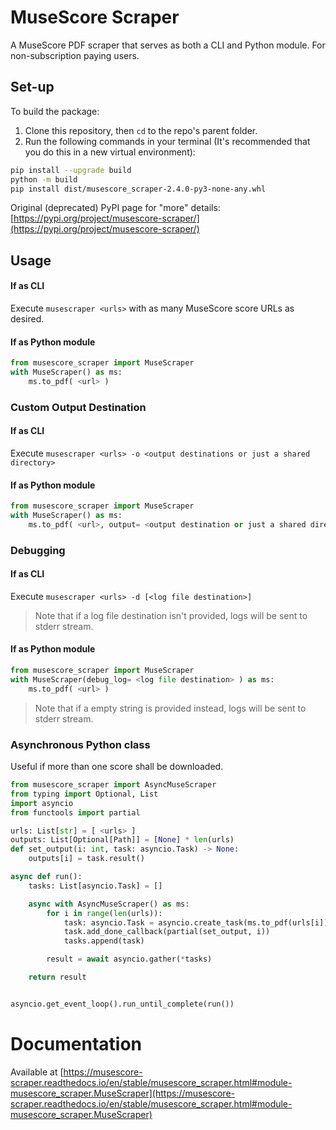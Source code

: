 # MuseScore Scraper

A MuseScore PDF scraper that serves as both a CLI and Python module. For non-subscription paying users.

## Set-up

To build the package:

1. Clone this repository, then `cd` to the repo's parent folder.
2. Run the following commands in your terminal (It's recommended that you do this in a new virtual environment):

```bash
pip install --upgrade build
python -m build
pip install dist/musescore_scraper-2.4.0-py3-none-any.whl
```

Original (deprecated) PyPI page for "more" details: [https://pypi.org/project/musescore-scraper/](https://pypi.org/project/musescore-scraper/)

## Usage

#### If as CLI

Execute `musescraper <urls>` with as many MuseScore score URLs as desired.

#### If as Python module

```python
from musescore_scraper import MuseScraper
with MuseScraper() as ms:
    ms.to_pdf( <url> )
```

### Custom Output Destination

#### If as CLI

Execute `musescraper <urls> -o <output destinations or just a shared directory>`

#### If as Python module

```python
from musescore_scraper import MuseScraper
with MuseScraper() as ms:
    ms.to_pdf( <url>, output= <output destination or just a shared directory> )
```

### Debugging

#### If as CLI

Execute `musescraper <urls> -d [<log file destination>]`

> Note that if a log file destination isn't provided, logs will be sent to stderr stream.

#### If as Python module

```python
from musescore_scraper import MuseScraper
with MuseScraper(debug_log= <log file destination> ) as ms:
    ms.to_pdf( <url> )
```

> Note that if a empty string is provided instead, logs will be sent to stderr stream.

### Asynchronous Python class

Useful if more than one score shall be downloaded.

```python
from musescore_scraper import AsyncMuseScraper
from typing import Optional, List
import asyncio
from functools import partial

urls: List[str] = [ <urls> ]
outputs: List[Optional[Path]] = [None] * len(urls)
def set_output(i: int, task: asyncio.Task) -> None:
    outputs[i] = task.result()

async def run():
    tasks: List[asyncio.Task] = []

    async with AsyncMuseScraper() as ms:
        for i in range(len(urls)):
            task: asyncio.Task = asyncio.create_task(ms.to_pdf(urls[i]))
            task.add_done_callback(partial(set_output, i))
            tasks.append(task)

        result = await asyncio.gather(*tasks)

    return result


asyncio.get_event_loop().run_until_complete(run())
```

# Documentation

Available at [https://musescore-scraper.readthedocs.io/en/stable/musescore_scraper.html#module-musescore_scraper.MuseScraper](https://musescore-scraper.readthedocs.io/en/stable/musescore_scraper.html#module-musescore_scraper.MuseScraper)
